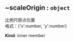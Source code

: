 <a name="module_miot/ui/AMapView..scaleOrigin"></a>

## ~scaleOrigin : <code>object</code>
比例尺原点位置  
格式：{'x':number, 'y':number}

**Kind**: inner member  
